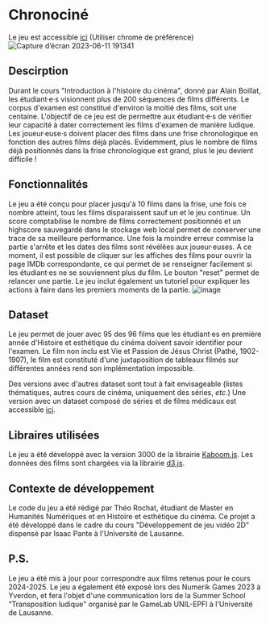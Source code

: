 # Chronociné

Le jeu est accessible [ici](https://dambrod.github.io/) (Utiliser chrome de préférence)
![Capture d’écran 2023-06-11 191341](https://github.com/theor98/theor98.github.io/assets/100685679/0aab1b89-927a-4997-b879-f1d892464cbb)

## Descirption 

Durant le cours "Introduction à l'histoire du cinéma", donné par Alain Boillat, les étudiant·e·s visionnent plus de 200 séquences de films différents. Le corpus d'examen est constitué d'environ la moitié des films, soit une centaine. L'objectif de ce jeu est de permettre aux étudiant·e·s de vérifier leur capacité à dater correctement les films d'examen de manière ludique. Les joueur·euse·s doivent placer des films dans une frise chronologique en fonction des autres films déjà placés. Evidemment, plus le nombre de films déjà positionnés dans la frise chronologique est grand, plus le jeu devient difficile !

## Fonctionnalités 

Le jeu a été conçu pour placer jusqu'à 10 films dans la frise, une fois ce nombre atteint, tous les films disparaissent sauf un et le jeu continue. Un score comptabilise le nombre de films correctement positionnés et un highscore sauvegardé dans le stockage web local permet de conserver une trace de sa meilleure performance. Une fois la moindre erreur commise la partie s'arrête et les dates des films sont révélées aux joueur·euses. A ce moment, il est possible de cliquer sur les affiches des films pour ouvrir la page IMDb correspondante, ce qui permet de se renseigner facilement si les étudiant·es ne se souviennent plus du film. Le bouton "reset" permet de relancer une partie. Le jeu inclut également un tutoriel pour expliquer les actions à faire dans les premiers moments de la partie.
![image](https://github.com/theor98/theor98.github.io/assets/100685679/da67a3de-3c86-41e7-8f2d-0ab2e4825aa0)


## Dataset

Le jeu permet de jouer avec 95 des 96 films que les étudiant·es en première année d'Histoire et esthétique du cinéma doivent savoir identifier pour l'examen. Le film non inclu est Vie et Passion de Jésus Christ (Pathé, 1902-1907), le film est constituté d'une juxtaposition de tableaux filmés sur différentes années rend son implémentation impossible.

Des versions avec d'autres dataset sont tout à fait envisageable (listes thématiques, autres cours de cinéma, uniquement des séries, *etc*.)
Une version avec un dataset composé de séries et de films médicaux est accessible [ici](https://elentyr.itch.io/histoire-du-cinma-le-jeu-mystres-de-lunil-2023).  

## Libraires utilisées 
Le jeu a été développé avec la version 3000 de la librairie [Kaboom.js](https://kaboomjs.com/). Les données des films sont chargées via la librairie [d3.js](https://d3js.org/).

## Contexte de développement
Le code du jeu a été rédigé par Théo Rochat, étudiant de Master en Humanités Numériques et en Histoire et esthétique du cinéma. Ce projet a été développé dans le cadre du cours "Développement de jeu vidéo 2D" dispensé par Isaac Pante à l'Université de Lausanne.

## P.S.
Le jeu a été mis à jour pour correspondre aux films retenus pour le cours 2024-2025. 
Le jeu a également été exposé lors des Numerik Games 2023 à Yverdon, et fera l'objet d'une communication lors de la Summer School "Transposition ludique" organisé par le GameLab UNIL-EPFl à l'Université de Lausanne. 